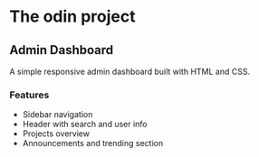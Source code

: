 # The odin project

## Admin Dashboard

A simple responsive admin dashboard built with HTML and CSS.

### Features

- Sidebar navigation
- Header with search and user info
- Projects overview
- Announcements and trending section
